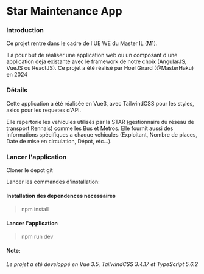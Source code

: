 # Star Maintenance App


### Introduction

Ce projet rentre dans le cadre de l'UE WE du Master IL (M1). <p><p/>Il a pour but de réaliser une application web ou un composant d'une application deja existante avec le framework de notre choix (AngularJS, VueJS ou ReactJS).
Ce projet a été réalisé par Hoel Girard (@MasterHaku) en 2024

### Détails

Cette application a été réalisée en Vue3, avec TailwindCSS pour les styles, axios pour les requetes d'API.<p><p/>
Elle repertorie les vehicules utilisés par la STAR (gestionnaire du réseau de transport Rennais) comme les Bus et Metros. Elle fournit aussi des informations spécifiques a chaque vehicules (Exploitant, Nombre de places, Date de mise en circulation, Dépot, etc...). 

### Lancer l'application

Cloner le depot git <p><p/>
Lancer les commandes d'installation:

 #### Installation des dependences necessaires
 > npm install
 
 #### Lancer l'application
 > npm run dev

 #### Note:
<i>Le projet a été developpé en Vue 3.5, TailwindCSS 3.4.17 et TypeScript 5.6.2<i/>
